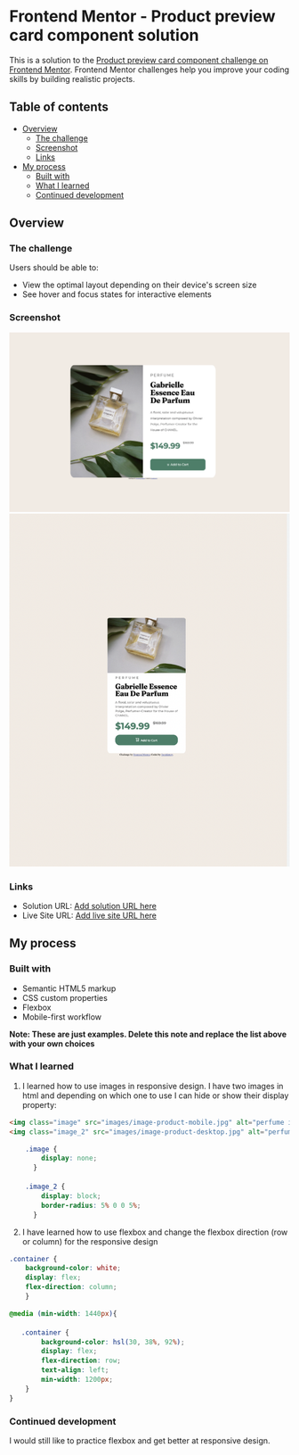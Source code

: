 # Frontend Mentor - Product preview card component solution

This is a solution to the [Product preview card component challenge on Frontend Mentor](https://www.frontendmentor.io/challenges/product-preview-card-component-GO7UmttRfa). Frontend Mentor challenges help you improve your coding skills by building realistic projects. 

## Table of contents

- [Overview](#overview)
  - [The challenge](#the-challenge)
  - [Screenshot](#screenshot)
  - [Links](#links)
- [My process](#my-process)
  - [Built with](#built-with)
  - [What I learned](#what-i-learned)
  - [Continued development](#continued-development)

## Overview

### The challenge

Users should be able to:

- View the optimal layout depending on their device's screen size
- See hover and focus states for interactive elements

### Screenshot

![](screenshots/deskop_screen.jpg)
![](screenshots/mobile_screen.jpg)


### Links

- Solution URL: [Add solution URL here](https://your-solution-url.com)
- Live Site URL: [Add live site URL here](https://your-live-site-url.com)

## My process

### Built with

- Semantic HTML5 markup
- CSS custom properties
- Flexbox
- Mobile-first workflow


**Note: These are just examples. Delete this note and replace the list above with your own choices**

### What I learned

1. I learned how to use images in responsive design. I have two images in html and depending on which one to use I can hide or show their display property:


``` html
<img class="image" src="images/image-product-mobile.jpg" alt="perfume image">
<img class="image_2" src="images/image-product-desktop.jpg" alt="perfume image">

```

```css
    .image {
        display: none;
      }
   
    .image_2 {
        display: block;
        border-radius: 5% 0 0 5%;
      }
```

2. I have learned how to use flexbox and change the flexbox direction (row or column) for the responsive design 

``` css
.container {
    background-color: white;
    display: flex;
    flex-direction: column;
    }

  ```
```css
@media (min-width: 1440px){

   .container {
        background-color: hsl(30, 38%, 92%);
        display: flex;
        flex-direction: row;
        text-align: left;
        min-width: 1200px;
    }
}
```


### Continued development

I would still like to practice flexbox and get better at responsive design. 



